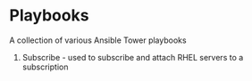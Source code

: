 # Playbooks
A collection of various Ansible Tower playbooks

1. Subscribe - used to subscribe and attach RHEL servers to a subscription
